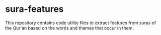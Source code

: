 # sura-features

This repository contains code utility files to extract features from suras of the Qur'an based on the words and themes that occur in them.

